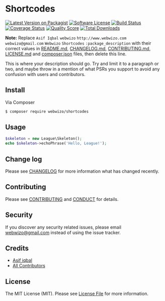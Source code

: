 # Shortcodes

[![Latest Version on Packagist][ico-version]][link-packagist]
[![Software License][ico-license]](LICENSE.md)
[![Build Status][ico-travis]][link-travis]
[![Coverage Status][ico-scrutinizer]][link-scrutinizer]
[![Quality Score][ico-code-quality]][link-code-quality]
[![Total Downloads][ico-downloads]][link-downloads]

**Note:** Replace ```Asif Iqbal``` ```webwizo``` ```http://www.webwizo.com``` ```webwizo@gmail.com``` ```Webwizo``` ```Shortcodes``` ```:package_description``` with their correct values in [README.md](README.md), [CHANGELOG.md](CHANGELOG.md), [CONTRIBUTING.md](CONTRIBUTING.md), [LICENSE.md](LICENSE.md) and [composer.json](composer.json) files, then delete this line.

This is where your description should go. Try and limit it to a paragraph or two, and maybe throw in a mention of what
PSRs you support to avoid any confusion with users and contributors.

## Install

Via Composer

``` bash
$ composer require webwizo/shortcodes
```

## Usage

``` php
$skeleton = new League\Skeleton();
echo $skeleton->echoPhrase('Hello, League!');
```

## Change log

Please see [CHANGELOG](CHANGELOG.md) for more information what has changed recently.

## Contributing

Please see [CONTRIBUTING](CONTRIBUTING.md) and [CONDUCT](CONDUCT.md) for details.

## Security

If you discover any security related issues, please email webwizo@gmail.com instead of using the issue tracker.

## Credits

- [Asif iqbal][link-author]
- [All Contributors][link-contributors]

## License

The MIT License (MIT). Please see [License File](LICENSE.md) for more information.

[ico-version]: https://img.shields.io/packagist/v/webwizo/shortcodes.svg?style=flat-square
[ico-license]: https://img.shields.io/badge/license-MIT-brightgreen.svg?style=flat-square
[ico-travis]: https://img.shields.io/travis/webwizo/shortcodes/master.svg?style=flat-square
[ico-scrutinizer]: https://img.shields.io/scrutinizer/coverage/g/webwizo/shortcodes.svg?style=flat-square
[ico-code-quality]: https://img.shields.io/scrutinizer/g/webwizo/shortcodes.svg?style=flat-square
[ico-downloads]: https://img.shields.io/packagist/dt/webwizo/shortcodes.svg?style=flat-square

[link-packagist]: https://packagist.org/packages/webwizo/shortcodes
[link-travis]: https://travis-ci.org/webwizo/shortcodes
[link-scrutinizer]: https://scrutinizer-ci.com/g/webwizo/shortcodes/code-structure
[link-code-quality]: https://scrutinizer-ci.com/g/webwizo/shortcodes
[link-downloads]: https://packagist.org/packages/webwizo/shortcodes
[link-author]: https://github.com/:author_username
[link-contributors]: ../../contributors
